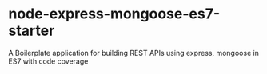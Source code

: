 # node-express-mongoose-es7-starter
A Boilerplate application for building REST APIs using express, mongoose in ES7 with code coverage
